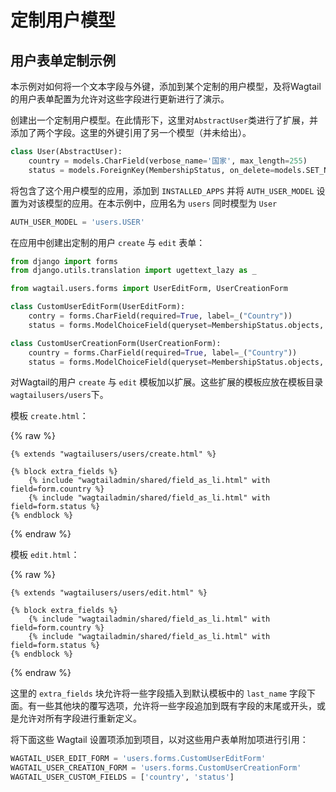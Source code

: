 # 定制用户模型

## 用户表单定制示例

本示例对如何将一个文本字段与外键，添加到某个定制的用户模型，及将Wagtail的用户表单配置为允许对这些字段进行更新进行了演示。

创建出一个定制用户模型。在此情形下，这里对`AbstractUser`类进行了扩展，并添加了两个字段。这里的外键引用了另一个模型（并未给出）。

```python
class User(AbstractUser):
    country = models.CharField(verbose_name='国家', max_length=255)
    status = models.ForeignKey(MembershipStatus, on_delete=models.SET_NULL, null=True, default=1)
```

将包含了这个用户模型的应用，添加到 `INSTALLED_APPS` 并将 `AUTH_USER_MODEL` 设置为对该模型的应用。在本示例中，应用名为 `users` 同时模型为 `User`

```python
AUTH_USER_MODEL = 'users.USER'
```

在应用中创建出定制的用户 `create` 与 `edit` 表单：

```python
from django import forms
from django.utils.translation import ugettext_lazy as _

from wagtail.users.forms import UserEditForm, UserCreationForm

class CustomUserEditForm(UserEditForm):
    contry = forms.CharField(required=True, label=_("Country"))
    status = forms.ModelChoiceField(queryset=MembershipStatus.objects, required=True, label=_("Status"))

class CustomUserCreationForm(UserCreationForm):
    country = forms.CharField(required=True, label=_("Country"))
    status = forms.ModelChoiceField(queryset=MembershipStatus.objects, required=True, label=_("Status"))
```

对Wagtail的用户 `create` 与 `edit` 模板加以扩展。这些扩展的模板应放在模板目录`wagtailusers/users`下。

模板 `create.html`：

{% raw %}
    
    {% extends "wagtailusers/users/create.html" %}

    {% block extra_fields %}
        {% include "wagtailadmin/shared/field_as_li.html" with field=form.country %}
        {% include "wagtailadmin/shared/field_as_li.html" with field=form.status %}
    {% endblock %}
{% endraw %}


模板 `edit.html`：

{% raw %}
    
    {% extends "wagtailusers/users/edit.html" %}

    {% block extra_fields %}
        {% include "wagtailadmin/shared/field_as_li.html" with field=form.country %}
        {% include "wagtailadmin/shared/field_as_li.html" with field=form.status %}
    {% endblock %}
{% endraw %}


这里的 `extra_fields` 块允许将一些字段插入到默认模板中的 `last_name` 字段下面。有一些其他块的覆写选项，允许将一些字段追加到既有字段的末尾或开头，或是允许对所有字段进行重新定义。

将下面这些 Wagtail 设置项添加到项目，以对这些用户表单附加项进行引用：

```python
WAGTAIL_USER_EDIT_FORM = 'users.forms.CustomUserEditForm'
WAGTAIL_USER_CREATION_FORM = 'users.forms.CustomUserCreationForm'
WAGTAIL_USER_CUSTOM_FIELDS = ['country', 'status']
```
